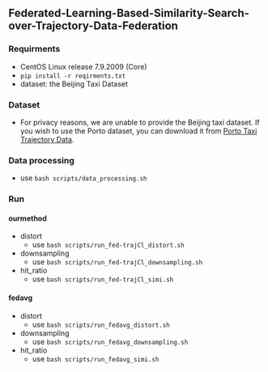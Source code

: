 ## Federated-Learning-Based-Similarity-Search-over-Trajectory-Data-Federation

### Requirments

* CentOS Linux release 7.9.2009 (Core)
* `pip install -r reqirments.txt`
* dataset: the Beijing Taxi Dataset

### Dataset

* For privacy reasons, we are unable to provide the Beijing taxi dataset. If you wish to use the Porto dataset, you can download it from [Porto Taxi Trajectory Data](https://www.kaggle.com/datasets/crailtap/taxi-trajectory).

### Data processing

* use `bash scripts/data_processing.sh`

### Run

#### ourmethod

* distort
  * use `bash scripts/run_fed-trajCl_distort.sh`
* downsampling
  * use `bash scripts/run_fed-trajCl_downsampling.sh`
* hit_ratio
  * use `bash scripts/run_fed-trajCl_simi.sh`

#### fedavg

* distort
  * use `bash scripts/run_fedavg_distort.sh`
* downsampling
  * use `bash scripts/run_fedavg_downsampling.sh`
* hit_ratio
  * use `bash scripts/run_fedavg_simi.sh`

